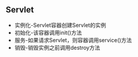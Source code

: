 ## Servlet
* 实例化-Servlet容器创建Servlet的实例
* 初始化-该容器调用init()方法
* 服务-如果请求Servlet，则容器调用service()方法
* 销毁-销毁实例之前调用destroy方法
